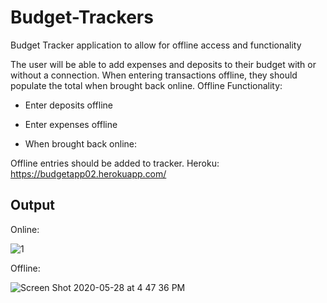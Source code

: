 # Budget-Trackers
Budget Tracker application to allow for offline access and functionality

The user will be able to add expenses and deposits to their budget with or without a connection. When entering transactions offline, they should populate the total when brought back online.
Offline Functionality:


- Enter deposits offline


- Enter expenses offline


- When brought back online:

Offline entries should be added to tracker.
Heroku:
https://budgetapp02.herokuapp.com/

## Output 

Online:

![1](https://user-images.githubusercontent.com/55516592/83201626-22db6980-a103-11ea-9346-5c58a640ebbd.png)


Offline:

![Screen Shot 2020-05-28 at 4 47 36 PM](https://user-images.githubusercontent.com/55516592/83201654-3555a300-a103-11ea-840d-c843f65fb23c.png)
